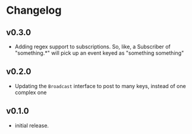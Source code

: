 # Changelog

## v0.3.0

* Adding regex support to subscriptions. So, like, a Subscriber of "something.*" will pick up an event keyed as "something something"

## v0.2.0

* Updating the `Broadcast` interface to post to many keys, instead of one complex one

## v0.1.0

* initial release.

